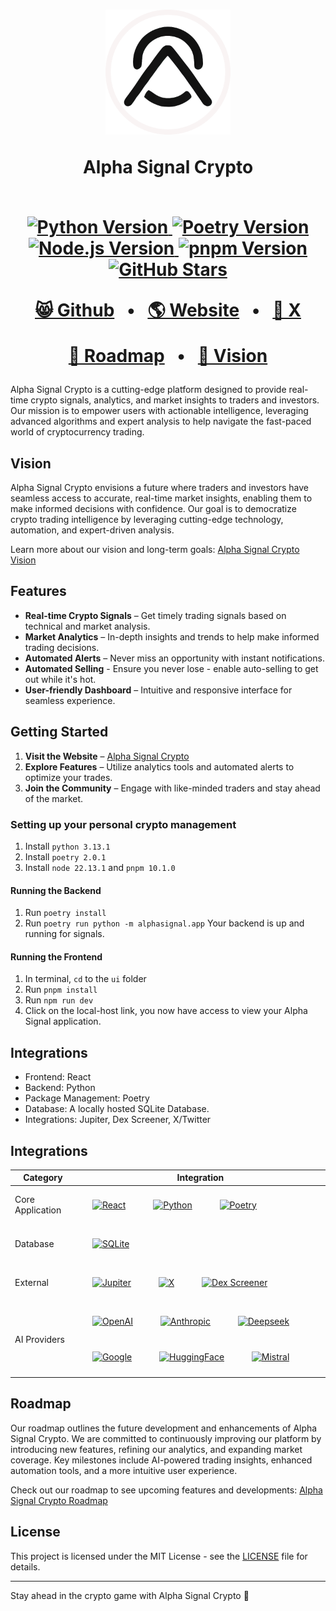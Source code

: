 <h1 align="center">
  <a href="https://alphasignalcrypto.com/">
  <img src="./ui/public/Alpha_signal_circle.png" alt="Alpha Signal Crypto Logo" width="200"/>
  </a>
  <p>
Alpha Signal Crypto
</p>
<br>
  <a href="https://www.python.org/downloads/release/python-3131/">
      <img src="https://img.shields.io/badge/Python-3.13.1-blue.svg" alt="Python Version"/>
  </a>
  <a href="https://python-poetry.org/">
    <img src="https://img.shields.io/badge/Poetry-2.0.1-blue.svg" alt="Poetry Version"/>
  </a>
  <a href="https://nodejs.org/en/blog/release/v22.13.1">
    <img src="https://img.shields.io/badge/Node.js-22.13.1-blue.svg" alt="Node.js Version"/>
  </a>
  <a href="https://pnpm.io/">
    <img src="https://img.shields.io/badge/pnpm-10.1.0-blue.svg" alt="pnpm Version"/>
  </a>
  <a href="https://github.com/Alpha-Labs-Inc/Alpha-Signal/stargazers">
    <img src="https://img.shields.io/github/stars/Alpha-Labs-Inc/Alpha-Signal?style=social" alt="GitHub Stars"/>
  </a>
<!--   <a href="https://github.com/Alpha-Labs-Inc/Alpha-Signal/releases">
    <img src="https://img.shields.io/github/downloads/Alpha-Labs-Inc/Alpha-Signal/total?color=blue" alt="Downloads"/>
  </a> -->

</br>
</p>
<div align="center">

[😸 Github](https://github.com/Alpha-Labs-Inc/Alpha-Signal)
<span>&nbsp;&nbsp;•&nbsp;&nbsp;</span>
[🌎 Website](https://alphasignalcrypto.com/)
<span>&nbsp;&nbsp;•&nbsp;&nbsp;</span>
[🔔 X](https://x.com/_AlphaSignal_)

</div>
<div align="center">
  
[🚗 Roadmap](https://alphasignalcrypto.com/roadmap)
<span>&nbsp;&nbsp;•&nbsp;&nbsp;</span>
[👀 Vision](https://alphasignalcrypto.com/vision)


</div>

</h1>
<p>
    
</p>
Alpha Signal Crypto is a cutting-edge platform designed to provide real-time crypto signals, analytics, and market insights to traders and investors. Our mission is to empower users with actionable intelligence, leveraging advanced algorithms and expert analysis to help navigate the fast-paced world of cryptocurrency trading.

## Vision

Alpha Signal Crypto envisions a future where traders and investors have seamless access to accurate, real-time market insights, enabling them to make informed decisions with confidence. Our goal is to democratize crypto trading intelligence by leveraging cutting-edge technology, automation, and expert-driven analysis.

Learn more about our vision and long-term goals: [Alpha Signal Crypto Vision](https://alphasignalcrypto.com/vision)


## Features

- **Real-time Crypto Signals** – Get timely trading signals based on technical and market analysis.
- **Market Analytics** – In-depth insights and trends to help make informed trading decisions.
- **Automated Alerts** – Never miss an opportunity with instant notifications.
- **Automated Selling** - Ensure you never lose - enable auto-selling to get out while it's hot.
- **User-friendly Dashboard** – Intuitive and responsive interface for seamless experience.

## Getting Started

1. **Visit the Website** – [Alpha Signal Crypto](https://alphasignalcrypto.com/)
2. **Explore Features** – Utilize analytics tools and automated alerts to optimize your trades.
3. **Join the Community** – Engage with like-minded traders and stay ahead of the market.

### Setting up your personal crypto management
1. Install `python 3.13.1`
2. Install `poetry 2.0.1`
3. Install `node 22.13.1` and `pnpm 10.1.0`
#### Running the Backend
1. Run `poetry install`
2. Run `poetry run python -m alphasignal.app`
Your backend is up and running for signals.
#### Running the Frontend
1. In terminal, `cd` to the `ui` folder
2. Run `pnpm install`
3. Run `npm run dev`
4. Click on the local-host link, you now have access to view your Alpha Signal application.

## Integrations

- Frontend: React
- Backend: Python
- Package Management: Poetry
- Database: A locally hosted SQLite Database.
- Integrations: Jupiter, Dex Screener, X/Twitter
## Integrations
| Category          | Integration                                                                 |
|-------------------|-----------------------------------------------------------------------------|
| Core Application  | <a href="https://react.dev/"><img src="https://upload.wikimedia.org/wikipedia/commons/a/a7/React-icon.svg" alt="React" width="80" style="margin: 20px;" align="top"/></a> <a href="https://www.python.org/"><img src="https://upload.wikimedia.org/wikipedia/commons/c/c3/Python-logo-notext.svg" alt="Python" width="80" style="margin: 20px;" align="top"/></a> <a href="https://python-poetry.org/"><img src="https://python-poetry.org/images/logo-origami.svg" alt="Poetry" width="60" style="margin: 20px;" align="top"/></a> |
| Database          | <a href="https://www.sqlite.org/"><img src="https://upload.wikimedia.org/wikipedia/commons/3/38/SQLite370.svg" alt="SQLite" width="150" style="margin: 20px;" align="top"/></a> |
| External          | <a href="https://jup.ag/"><img src="https://cryptologos.cc/logos/jupiter-ag-jup-logo.png?v=040" alt="Jupiter" width="80" style="margin: 20px;" align="top"/></a> <a href="https://x.com/home"><img src="https://upload.wikimedia.org/wikipedia/commons/c/ce/X_logo_2023.svg" alt="X" width="80" style="margin: 20px;" align="top"/></a> <a href="https://dexscreener.com/"><img src="https://mediaresource.sfo2.digitaloceanspaces.com/wp-content/uploads/2024/04/20232343/dex-screener-logo-png_seeklogo-527276.png" alt="Dex Screener" width="80" style="margin: 20px;" align="top"/></a> |
| AI Providers      | <a href="https://openai.com/"><img src="https://upload.wikimedia.org/wikipedia/commons/thumb/6/66/OpenAI_logo_2025_%28symbol%29.svg/640px-OpenAI_logo_2025_%28symbol%29.svg.png" alt="OpenAI" width="60" style="margin: 20px;" align="top"/></a> <a href="https://www.anthropic.com/"><img src="https://upload.wikimedia.org/wikipedia/commons/8/8a/Claude_AI_logo.svg" alt="Anthropic" width="200" style="margin: 20px;" align="top"/></a> <a href="https://deepseek.ai/"><img src="https://upload.wikimedia.org/wikipedia/commons/e/ec/DeepSeek_logo.svg" alt="Deepseek" width="200" style="margin: 20px;" align="top"/></a> <a href="https://ai.google/"><img src="https://upload.wikimedia.org/wikipedia/commons/2/2f/Google_2015_logo.svg" alt="Google" width="150" style="margin: 20px;" align="top"/></a> <a href="https://huggingface.co/"><img src="https://upload.wikimedia.org/wikipedia/commons/d/d6/Hf-logo-with-title.svg" alt="HuggingFace" width="250" style="margin: 20px;" align="top"/></a> <a href="https://mistral.ai/"><img src="https://upload.wikimedia.org/wikipedia/commons/e/e6/Mistral_AI_logo_%282025%E2%80%93%29.svg" alt="Mistral" width="100" style="margin: 20px;" align="top"/></a> |


## Roadmap

Our roadmap outlines the future development and enhancements of Alpha Signal Crypto. We are committed to continuously improving our platform by introducing new features, refining our analytics, and expanding market coverage. Key milestones include AI-powered trading insights, enhanced automation tools, and a more intuitive user experience.

Check out our roadmap to see upcoming features and developments: [Alpha Signal Crypto Roadmap](https://alphasignalcrypto.com/roadmap)


## License
This project is licensed under the MIT License - see the [LICENSE](LICENSE) file for details.

---
Stay ahead in the crypto game with Alpha Signal Crypto 🚀
